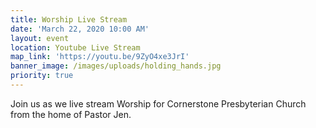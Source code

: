 ```yaml
---
title: Worship Live Stream
date: 'March 22, 2020 10:00 AM'
layout: event
location: Youtube Live Stream
map_link: 'https://youtu.be/9ZyO4xe3JrI'
banner_image: /images/uploads/holding_hands.jpg
priority: true
---
```

Join us as we live stream Worship for Cornerstone Presbyterian Church from the home of Pastor Jen.

